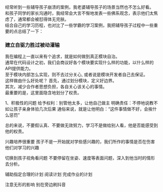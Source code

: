 经常听到一些辅导孩子崩溃的案例，我老婆辅导孩子的场景当然也不怎么好看。  
和孩子同学的家长沟通时，我经常会大言不惭地发表一些佛系观念，表示他们太焦虑了，通常都会被怼得体无完肤。  
结合自己的学习历程，也对比了一些学霸的学习案例，我把辅导孩子过程中一些重要的点总结了一下：

### 建立自驱力胜过被动灌输
我在编程上一直以来有个追求，就是如何做到真正模块自治。  
通常在代码设计之初，我们会商议好各个模块要实现什么样的功能，以什么样的API提供能力。  
至于模块内部怎么实现，则不去过分关心, 或者说是模块开发者自己去保证。  
这样做由什么好处呢？
首先，通过划分模块，定义好边界。  
其次，减少合作者思想负担，各自关心该关心的事情。  
最重要的是，这里面隐含地划分了权责。  



1、积极性的问题
给予权利：别管他太多，让他自己做主
明确责任：不停地说教不如让孩子亲身体验几次后果
通俗来说，就是让他明白：“这件事情做不好，会挨什么惩罚”

总的来说，不要假认真、不要做无效努力，学习不是做给别人看，他是否能感受到他的权责。

兴趣培养很重要
孩子不是一开始就对学些感兴趣的，我们所作的事情是否在伤害他们对学习的兴趣  

切换到孩子视角看问题
不要停留在坐姿、速度等表面问题，深入到他当时的情形去分析。

辅助指定合理的计划
阅读计划
完成作业的计划

注意无形的影响
别在旁边刷抖音

